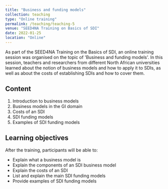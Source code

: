 ```yaml
---
title: "Business and funding models"
collection: teaching
type: "Online training"
permalink: /teaching/teaching-5
venue: "SEED4NA Training on Basics of SDI"
date: 2022-01-25
location: "Online"
---
```


As part of the SEED4NA Training on the Basics of SDI, an online training session was organised on the topic of 'Business and funding models'. In this session, teachers and researchers from different North African universities learned about the notion of business models and how to apply it to SDIs, as well as about the costs of establishing SDIs and how to cover them. 

## Content
1. Introduction to business models
2. Business models in the GI domain
3. Costs of an SDI
4. SDI funding models
5. Examples of SDI funding models

## Learning objectives
After the training, participants will be able to:
* Explain what a business model is
* Explain the components of an SDI business model
* Explain the costs of an SDI
* List and explain the main SDI funding models
* Provide examples of SDI funding models
